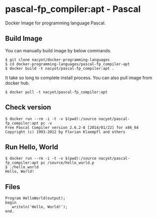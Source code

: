 # pascal-fp_compiler:apt - Pascal

Docker Image for programming language Pascal.

## Build Image

You can manually build image by below commands.

```
$ git clone nacyot/docker-programming-languages
$ cd docker-programming-languages/pascal-fp_compiler-apt
$ docker build -t nacyot/pascal-fp_compiler:apt .
```

It take so long to complete install process. You can also pull image from docker hub.

```
$ docker pull -t nacyot/pascal-fp_compiler:apt
```

## Check version

```
$ docker run --rm -i -t -v $(pwd):/source nacyot/pascal-fp_compiler:apt pc -v
Free Pascal Compiler version 2.6.2-8 [2014/01/22] for x86_64
Copyright (c) 1993-2012 by Florian Klaempfl and others
```

## Run Hello, World

```
$ docker run --rm -i -t -v $(pwd):/source nacyot/pascal-fp_compiler:apt pc /source/hello_world.p
$ ./hello_world
Hello, World!
```

## Files

```
Program HelloWorld(output);
begin
   writeln('Hello, World!');
end.
```
